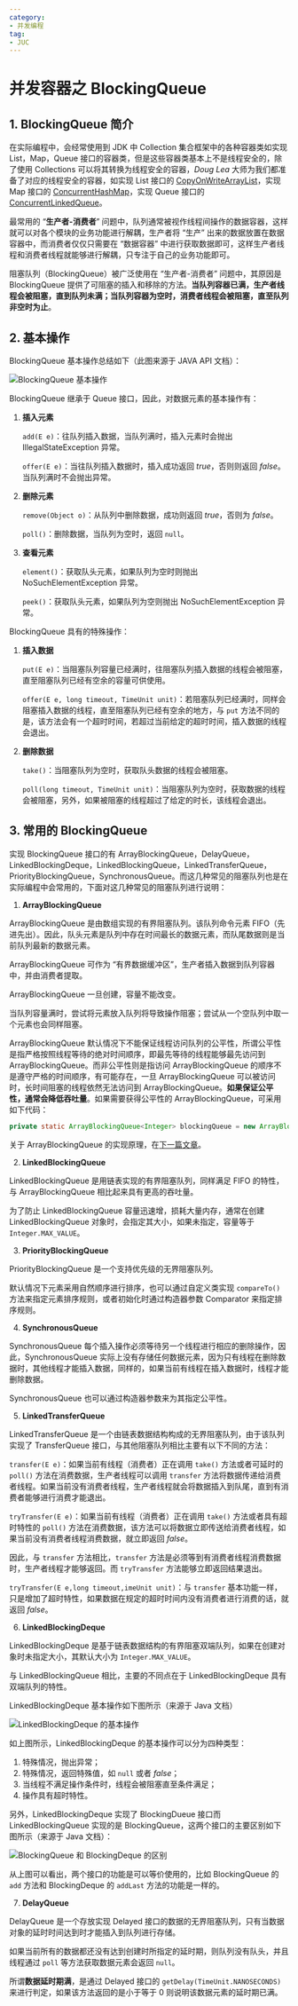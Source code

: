 ```yaml
---
category: 
- 并发编程
tag: 
- JUC
---
```


# 并发容器之 BlockingQueue

<!-- more -->

## 1. BlockingQueue 简介

在实际编程中，会经常使用到 JDK 中 Collection 集合框架中的各种容器类如实现 List，Map，Queue 接口的容器类，但是这些容器类基本上不是线程安全的，除了使用 Collections 可以将其转换为线程安全的容器，$Doug \ Lea$ 大师为我们都准备了对应的线程安全的容器，如实现 List 接口的 [CopyOnWriteArrayList](./16.%20并发容器之CopyOnWriteArrayList.md)，实现 Map 接口的 [ConcurrentHashMap](./14.%20并发容器之ConcurrentHashMap.md)，实现 Queue 接口的 [ConcurrentLinkedQueue](./15.%20并发容器之ConcurrentLinkedQueue.md)。

最常用的 “**生产者-消费者**” 问题中，队列通常被视作线程间操作的数据容器，这样就可以对各个模块的业务功能进行解耦，生产者将 “生产” 出来的数据放置在数据容器中，而消费者仅仅只需要在 “数据容器” 中进行获取数据即可，这样生产者线程和消费者线程就能够进行解耦，只专注于自己的业务功能即可。

阻塞队列（BlockingQueue）被广泛使用在 “生产者-消费者” 问题中，其原因是 BlockingQueue 提供了可阻塞的插入和移除的方法。**当队列容器已满，生产者线程会被阻塞，直到队列未满；当队列容器为空时，消费者线程会被阻塞，直至队列非空时为止**。

## 2. 基本操作

BlockingQueue 基本操作总结如下（此图来源于 JAVA API 文档）：

![BlockingQueue 基本操作](https://cloud.braumace.cn/f/GRdHV/19.1%20BlockingQueue%E5%9F%BA%E6%9C%AC%E6%93%8D%E4%BD%9C.png)

BlockingQueue 继承于 Queue 接口，因此，对数据元素的基本操作有：

1. **插入元素**

    `add(E e)`：往队列插入数据，当队列满时，插入元素时会抛出 IllegalStateException 异常。

    `offer(E e)`：当往队列插入数据时，插入成功返回 $true$，否则则返回 $false$。当队列满时不会抛出异常。

2. **删除元素**

    `remove(Object o)`：从队列中删除数据，成功则返回 $true$，否则为 $false$。

    `poll()`：删除数据，当队列为空时，返回 `null`。

3. **查看元素**

    `element()`：获取队头元素，如果队列为空时则抛出 NoSuchElementException 异常。

    `peek()`：获取队头元素，如果队列为空则抛出 NoSuchElementException 异常。

BlockingQueue 具有的特殊操作：

1. **插入数据**

    `put(E e)`：当阻塞队列容量已经满时，往阻塞队列插入数据的线程会被阻塞，直至阻塞队列已经有空余的容量可供使用。

    `offer(E e, long timeout, TimeUnit unit)`：若阻塞队列已经满时，同样会阻塞插入数据的线程，直至阻塞队列已经有空余的地方，与 `put` 方法不同的是，该方法会有一个超时时间，若超过当前给定的超时时间，插入数据的线程会退出。

2. **删除数据**

    `take()`：当阻塞队列为空时，获取队头数据的线程会被阻塞。

    `poll(long timeout, TimeUnit unit)`：当阻塞队列为空时，获取数据的线程会被阻塞，另外，如果被阻塞的线程超过了给定的时长，该线程会退出。

## 3. 常用的 BlockingQueue

实现 BlockingQueue 接口的有 ArrayBlockingQueue，DelayQueue，LinkedBlockingDeque，LinkedBlockingQueue，LinkedTransferQueue，PriorityBlockingQueue，SynchronousQueue。而这几种常见的阻塞队列也是在实际编程中会常用的，下面对这几种常见的阻塞队列进行说明：

1. **ArrayBlockingQueue**

ArrayBlockingQueue 是由数组实现的有界阻塞队列。该队列命令元素 FIFO（先进先出）。因此，队头元素是队列中存在时间最长的数据元素，而队尾数据则是当前队列最新的数据元素。

ArrayBlockingQueue 可作为 “有界数据缓冲区”，生产者插入数据到队列容器中，并由消费者提取。

ArrayBlockingQueue 一旦创建，容量不能改变。

当队列容量满时，尝试将元素放入队列将导致操作阻塞；尝试从一个空队列中取一个元素也会同样阻塞。

ArrayBlockingQueue 默认情况下不能保证线程访问队列的公平性，所谓公平性是指严格按照线程等待的绝对时间顺序，即最先等待的线程能够最先访问到 ArrayBlockingQueue。而非公平性则是指访问 ArrayBlockingQueue 的顺序不是遵守严格的时间顺序，有可能存在，一旦 ArrayBlockingQueue 可以被访问时，长时间阻塞的线程依然无法访问到 ArrayBlockingQueue。**如果保证公平性，通常会降低吞吐量**。如果需要获得公平性的 ArrayBlockingQueue，可采用如下代码：

```java
private static ArrayBlockingQueue<Integer> blockingQueue = new ArrayBlockingQueue<Integer>(10,true);
```

关于 ArrayBlockingQueue 的实现原理，在[下一篇文章]()。

2. **LinkedBlockingQueue**

LinkedBlockingQueue 是用链表实现的有界阻塞队列，同样满足 FIFO 的特性，与 ArrayBlockingQueue 相比起来具有更高的吞吐量。

为了防止 LinkedBlockingQueue 容量迅速增，损耗大量内存，通常在创建 LinkedBlockingQueue 对象时，会指定其大小，如果未指定，容量等于 `Integer.MAX_VALUE`。

3. **PriorityBlockingQueue**

PriorityBlockingQueue 是一个支持优先级的无界阻塞队列。

默认情况下元素采用自然顺序进行排序，也可以通过自定义类实现 `compareTo()` 方法来指定元素排序规则，或者初始化时通过构造器参数 Comparator 来指定排序规则。

4. **SynchronousQueue**

SynchronousQueue 每个插入操作必须等待另一个线程进行相应的删除操作，因此，SynchronousQueue 实际上没有存储任何数据元素，因为只有线程在删除数据时，其他线程才能插入数据，同样的，如果当前有线程在插入数据时，线程才能删除数据。

SynchronousQueue 也可以通过构造器参数来为其指定公平性。

5. **LinkedTransferQueue**

LinkedTransferQueue 是一个由链表数据结构构成的无界阻塞队列，由于该队列实现了 TransferQueue 接口，与其他阻塞队列相比主要有以下不同的方法：

`transfer(E e)`：如果当前有线程（消费者）正在调用 `take()` 方法或者可延时的 `poll()` 方法在消费数据，生产者线程可以调用 `transfer` 方法将数据传递给消费者线程。如果当前没有消费者线程，生产者线程就会将数据插入到队尾，直到有消费者能够进行消费才能退出。

`tryTransfer(E e)`：如果当前有线程（消费者）正在调用 `take()` 方法或者具有超时特性的 `poll()` 方法在消费数据，该方法可以将数据立即传送给消费者线程，如果当前没有消费者线程消费数据，就立即返回 $false$。

因此，与 `transfer` 方法相比，`transfer` 方法是必须等到有消费者线程消费数据时，生产者线程才能够返回。而 `tryTransfer` 方法能够立即返回结果退出。

`tryTransfer(E e,long timeout,imeUnit unit)`：与 `transfer` 基本功能一样，只是增加了超时特性，如果数据在规定的超时时间内没有消费者进行消费的话，就返回 $false$。

6. **LinkedBlockingDeque**

LinkedBlockingDeque 是基于链表数据结构的有界阻塞双端队列，如果在创建对象时未指定大小，其默认大小为 `Integer.MAX_VALUE`。

与 LinkedBlockingQueue 相比，主要的不同点在于 LinkedBlockingDeque 具有双端队列的特性。

LinkedBlockingDeque 基本操作如下图所示（来源于 Java 文档）

![LinkedBlockingDeque 的基本操作](https://cloud.braumace.cn/f/8mgc3/19.2%20LinkedBlockingDeque%E7%9A%84%E5%9F%BA%E6%9C%AC%E6%93%8D%E4%BD%9C.png)

如上图所示，LinkedBlockingDeque 的基本操作可以分为四种类型：

1. 特殊情况，抛出异常；
2. 特殊情况，返回特殊值，如 `null` 或者 $false$；
3. 当线程不满足操作条件时，线程会被阻塞直至条件满足；
4. 操作具有超时特性。

另外，LinkedBlockingDeque 实现了 BlockingDueue 接口而 LinkedBlockingQueue 实现的是 BlockingQueue，这两个接口的主要区别如下图所示（来源于 Java 文档）：

![BlockingQueue 和 BlockingDeque 的区别](https://cloud.braumace.cn/f/KmrT9/19.3%20BlockingQueue%E5%92%8CBlockingDeque%E7%9A%84%E5%8C%BA%E5%88%AB.png)

从上图可以看出，两个接口的功能是可以等价使用的，比如 BlockingQueue 的 `add` 方法和 BlockingDeque 的 `addLast` 方法的功能是一样的。

7. **DelayQueue**

DelayQueue 是一个存放实现 Delayed 接口的数据的无界阻塞队列，只有当数据对象的延时时间达到时才能插入到队列进行存储。

如果当前所有的数据都还没有达到创建时所指定的延时期，则队列没有队头，并且线程通过 `poll` 等方法获取数据元素会返回 `null`。

所谓**数据延时期满**，是通过 Delayed 接口的 `getDelay(TimeUnit.NANOSECONDS)` 来进行判定，如果该方法返回的是小于等于 $0$ 则说明该数据元素的延时期已满。
